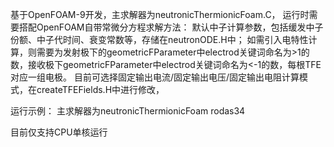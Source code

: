基于OpenFOAM-9开发，主求解器为neutronicThermionicFoam.C，
运行时需要搭配OpenFOAM自带常微分方程求解方法：
默认中子计算参数，包括缓发中子份额、中子代时间、衰变常数等，存储在neutronODE.H中；
如需引入电特性计算，则需要为发射极下的geometricFParameter中electrod关键词命名为>1的数，接收极下geometricFParameter中electrod关键词命名为<-1的数，每根TFE对应一组电极。
目前可选择固定输出电流/固定输出电压/固定输出电阻计算模式，在createTFEFields.H中进行修改，


运行示例：
主求解器为neutronicThermionicFoam rodas34

目前仅支持CPU单核运行
